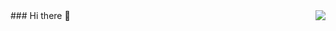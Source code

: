 <img align="right" src="https://github-readme-stats.vercel.app/api?username=wenbingshen&show_icons=true&icon_color=CE1D2D&text_color=718096&bg_color=ffffff&hide_title=true" />
### Hi there 👋

<!--
**wenbingshen/wenbingshen** is a ✨ _special_ ✨ repository because its `README.md` (this file) appears on your GitHub profile.

Here are some ideas to get you started:

- 🔭 I’m currently working on ...
- 🌱 I’m currently learning ...
- 👯 I’m looking to collaborate on ...
- 🤔 I’m looking for help with ...
- 💬 Ask me about ...
- 📫 How to reach me: ...
- 😄 Pronouns: ...
- ⚡ Fun fact: ...
-->

